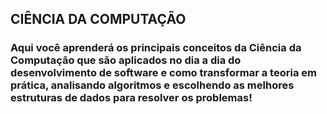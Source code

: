 <h2>
CIÊNCIA DA COMPUTAÇÃO </h2>
 <h3> 
 Aqui você aprenderá os principais conceitos da Ciência da Computação que são aplicados no dia a dia do desenvolvimento de software e como transformar a teoria em prática, analisando algoritmos e escolhendo as melhores estruturas de dados para resolver os problemas!
 </h3>
